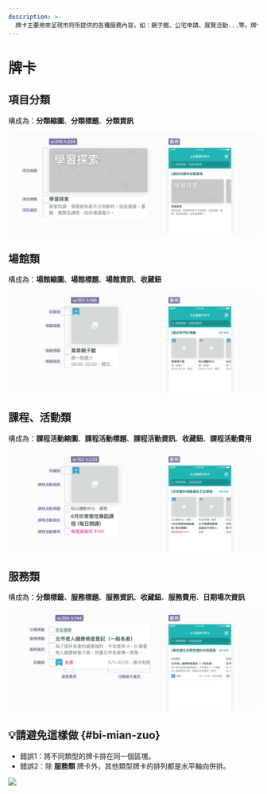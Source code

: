 ```yaml
---
description: >-
  牌卡主要用來呈現市府所提供的各種服務內容，如：親子館、公宅申請、展覽活動...等。牌卡也是一種複合式的操作元件，除了提供活動、場館資訊外，也可透過收藏鈕對想要的內容做收藏。
---
```


# 牌卡

## 項目分類

構成為：**分類縮圖**、**分類標題**、**分類資訊**

![](../.gitbook/assets/image%20%28117%29.png)

## 場館類

構成為：**場館縮圖**、**場館標題**、**場館資訊**、**收藏鈕**

![](../.gitbook/assets/image%20%28116%29.png)

## 課程、活動類

構成為：**課程活動縮圖**、**課程活動標題**、**課程活動資訊**、**收藏鈕**、**課程活動費用**

![](../.gitbook/assets/image%20%2863%29.png)

## 服務類

構成為：**分類標籤**、**服務標題**、**服務資訊**、**收藏鈕**、**服務費用**、**日期場次資訊**

![](../.gitbook/assets/image%20%2858%29.png)

## 💡請避免這樣做 {#bi-mian-zuo}

* 錯誤1：將不同類型的牌卡排在同一個區塊。
* 錯誤2：除 **服務類** 牌卡外，其他類型牌卡的排列都是水平軸向併排。

![](https://blobscdn.gitbook.com/v0/b/gitbook-28427.appspot.com/o/assets%2F-LJqxLHJJJ9AJ4DtjPcY%2F-LKQDkSCJDKD3WSzQ_Er%2F-LKQDqwDaG6gGLx8azPA%2Fimage.png?alt=media&token=9de5d444-bc33-476a-9a27-0ddf8ed2c542)

